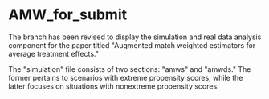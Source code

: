 # AMW_for_submit

The branch has been revised to display the simulation and real data analysis component for the paper titled "Augmented match weighted estimators for average treatment effects."

The "simulation" file consists of two sections: "amws" and "amwds." The former pertains to scenarios with extreme propensity scores, while the latter focuses on situations with nonextreme propensity scores.
